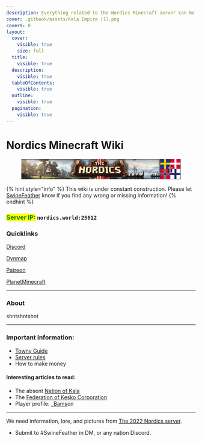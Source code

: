 ```yaml
---
description: Everything related to the Nordics Minecraft server can be found here!
cover: .gitbook/assets/Kala Empire (1).png
coverY: 0
layout:
  cover:
    visible: true
    size: full
  title:
    visible: true
  description:
    visible: true
  tableOfContents:
    visible: true
  outline:
    visible: true
  pagination:
    visible: true
---
```


# Nordics Minecraft Wiki

<figure><img src=".gitbook/assets/NU BannerFlags (1).png" alt=""><figcaption></figcaption></figure>

{% hint style="info" %}
This wiki is under constant construction. Please let [SwineFeather](misc/personnel-list/swinefeather.md) know if you find any wrong or missing information!
{% endhint %}

### &#x20;<mark style="color:green;">Server  IP:</mark> `nordics.world:25612`



### Quicklinks

[Discord](https://discord.gg/nordics)

[Dynmap](http://www.nordics.world:8123)

[Patreon](https://www.patreon.com/nordics)

[PlanetMinecraft](https://www.planetminecraft.com/server/nordics-minecraft-server/)

***

### About

shntshntshnt

***

### Important information:

* [Towny Guide](the-world/town-administration/towny-guide.md)
* [Server rules](new-players/server-rules.md)
* How to make money

#### Interesting articles to read:

* The absent [Nation of Kala](the-world/civilization/nations/absent-nations/kala.md)
* The [Federation of Kesko Corporation](the-world/civilization/nations/present-nations/kesko-corporation/)
* Player profile: [\_Bams](the-world/civilization/towns/finland-region/garvia/garvian-residents/bamson.md)on

***

We need information, lore, and pictures from [The 2022 Nordics server](misc/the-2022-nordics-server/).

* Submit to #SwineFeather in DM, or any nation Discord.





